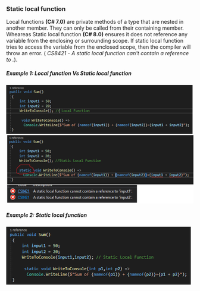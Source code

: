 ### Static local function
Local functions **(C# 7.0)** are private methods of a type that are nested in another member. They can only be called from their containing member. 
Wheareas Static local function **(C# 8.0)** ensures it does not reference any variable from the enclosing or surrounding scope.
If static local function tries to access the variable from the enclosed scope, then the compiler will throw an error. 
( *CS8421 - A static local function can't contain a reference to <variable>.*).

##### Example 1: Local function Vs Static local function

![alt text](/resources/2_StaticLocalFunction_1.png "Static ocal Function throws compilation error") 

##### Example 2: Static local function

![alt text](/resources/2_StaticLocalFunction_2.png "Static local function without error") 
